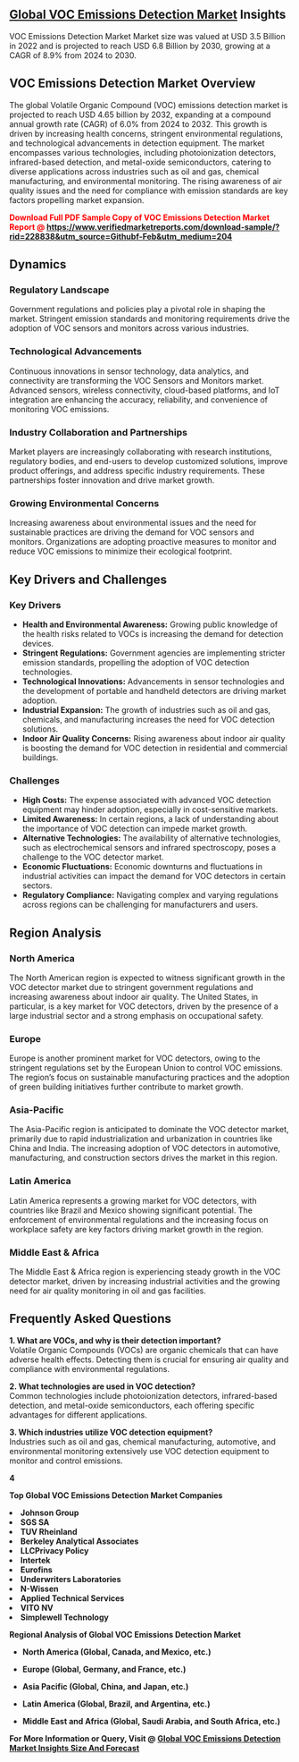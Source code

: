<h2><a href="https://www.verifiedmarketreports.com/download-sample/?rid=228838&amp;utm_source=Githubf&amp;utm_medium=204" target="_blank">Global VOC Emissions Detection Market</a> Insights</h2><p>VOC Emissions Detection Market Market size was valued at USD 3.5 Billion in 2022 and is projected to reach USD 6.8 Billion by 2030, growing at a CAGR of 8.9% from 2024 to 2030.</p><p> <h2>VOC Emissions Detection Market Overview</h2> <p>The global Volatile Organic Compound (VOC) emissions detection market is projected to reach USD 4.65 billion by 2032, expanding at a compound annual growth rate (CAGR) of 6.0% from 2024 to 2032. This growth is driven by increasing health concerns, stringent environmental regulations, and technological advancements in detection equipment. The market encompasses various technologies, including photoionization detectors, infrared-based detection, and metal-oxide semiconductors, catering to diverse applications across industries such as oil and gas, chemical manufacturing, and environmental monitoring. The rising awareness of air quality issues and the need for compliance with emission standards are key factors propelling market expansion. </p> <p><strong><p><span class=""><span style="color: #ff0000;"><strong>Download Full PDF Sample Copy of VOC Emissions Detection Market Report</strong> @ </span><a href="https://www.verifiedmarketreports.com/download-sample/?rid=228838&amp;utm_source=Githubf-Feb&amp;utm_medium=204" target="_blank">https://www.verifiedmarketreports.com/download-sample/?rid=228838&amp;utm_source=Githubf-Feb&amp;utm_medium=204</a></span></p></strong></p> <h2>Dynamics</h2> <h3>Regulatory Landscape</h3> <p>Government regulations and policies play a pivotal role in shaping the market. Stringent emission standards and monitoring requirements drive the adoption of VOC sensors and monitors across various industries. </p> <h3>Technological Advancements</h3> <p>Continuous innovations in sensor technology, data analytics, and connectivity are transforming the VOC Sensors and Monitors market. Advanced sensors, wireless connectivity, cloud-based platforms, and IoT integration are enhancing the accuracy, reliability, and convenience of monitoring VOC emissions. </p> <h3>Industry Collaboration and Partnerships</h3> <p>Market players are increasingly collaborating with research institutions, regulatory bodies, and end-users to develop customized solutions, improve product offerings, and address specific industry requirements. These partnerships foster innovation and drive market growth. </p> <h3>Growing Environmental Concerns</h3> <p>Increasing awareness about environmental issues and the need for sustainable practices are driving the demand for VOC sensors and monitors. Organizations are adopting proactive measures to monitor and reduce VOC emissions to minimize their ecological footprint. </p> <h2>Key Drivers and Challenges</h2> <h3>Key Drivers</h3> <ul> <li><strong>Health and Environmental Awareness:</strong> Growing public knowledge of the health risks related to VOCs is increasing the demand for detection devices. </li> <li><strong>Stringent Regulations:</strong> Government agencies are implementing stricter emission standards, propelling the adoption of VOC detection technologies. </li> <li><strong>Technological Innovations:</strong> Advancements in sensor technologies and the development of portable and handheld detectors are driving market adoption. </li> <li><strong>Industrial Expansion:</strong> The growth of industries such as oil and gas, chemicals, and manufacturing increases the need for VOC detection solutions. </li> <li><strong>Indoor Air Quality Concerns:</strong> Rising awareness about indoor air quality is boosting the demand for VOC detection in residential and commercial buildings. </li> </ul> <h3>Challenges</h3> <ul> <li><strong>High Costs:</strong> The expense associated with advanced VOC detection equipment may hinder adoption, especially in cost-sensitive markets. </li> <li><strong>Limited Awareness:</strong> In certain regions, a lack of understanding about the importance of VOC detection can impede market growth. </li> <li><strong>Alternative Technologies:</strong> The availability of alternative technologies, such as electrochemical sensors and infrared spectroscopy, poses a challenge to the VOC detector market. </li> <li><strong>Economic Fluctuations:</strong> Economic downturns and fluctuations in industrial activities can impact the demand for VOC detectors in certain sectors. </li> <li><strong>Regulatory Compliance:</strong> Navigating complex and varying regulations across regions can be challenging for manufacturers and users. </li> </ul> <h2>Region Analysis</h2> <h3>North America</h3> <p>The North American region is expected to witness significant growth in the VOC detector market due to stringent government regulations and increasing awareness about indoor air quality. The United States, in particular, is a key market for VOC detectors, driven by the presence of a large industrial sector and a strong emphasis on occupational safety. </p> <h3>Europe</h3> <p>Europe is another prominent market for VOC detectors, owing to the stringent regulations set by the European Union to control VOC emissions. The region’s focus on sustainable manufacturing practices and the adoption of green building initiatives further contribute to market growth. </p> <h3>Asia-Pacific</h3> <p>The Asia-Pacific region is anticipated to dominate the VOC detector market, primarily due to rapid industrialization and urbanization in countries like China and India. The increasing adoption of VOC detectors in automotive, manufacturing, and construction sectors drives the market in this region. </p> <h3>Latin America</h3> <p>Latin America represents a growing market for VOC detectors, with countries like Brazil and Mexico showing significant potential. The enforcement of environmental regulations and the increasing focus on workplace safety are key factors driving market growth in the region. </p> <h3>Middle East & Africa</h3> <p>The Middle East & Africa region is experiencing steady growth in the VOC detector market, driven by increasing industrial activities and the growing need for air quality monitoring in oil and gas facilities. </p> <h2>Frequently Asked Questions</h2> <p><strong>1. What are VOCs, and why is their detection important?</strong><br>Volatile Organic Compounds (VOCs) are organic chemicals that can have adverse health effects. Detecting them is crucial for ensuring air quality and compliance with environmental regulations.</p> <p><strong>2. What technologies are used in VOC detection?</strong><br>Common technologies include photoionization detectors, infrared-based detection, and metal-oxide semiconductors, each offering specific advantages for different applications.</p> <p><strong>3. Which industries utilize VOC detection equipment?</strong><br>Industries such as oil and gas, chemical manufacturing, automotive, and environmental monitoring extensively use VOC detection equipment to monitor and control emissions.</p> <p><strong>4</p><p><strong>Top Global VOC Emissions Detection Market Companies</strong></p><div data-test-id=""><p><li>Johnson Group</li><li> SGS SA</li><li> TUV Rheinland</li><li> Berkeley Analytical Associates</li><li> LLCPrivacy Policy</li><li> Intertek</li><li> Eurofins</li><li> Underwriters Laboratories</li><li> N-Wissen</li><li> Applied Technical Services</li><li> VITO NV</li><li> Simplewell Technology</li></p><div><strong>Regional Analysis of&nbsp;Global VOC Emissions Detection Market</strong></div><ul><li dir="ltr"><p dir="ltr">North America&nbsp;(Global, Canada, and Mexico, etc.)</p></li><li dir="ltr"><p dir="ltr">Europe (Global, Germany, and France, etc.)</p></li><li dir="ltr"><p dir="ltr">Asia Pacific&nbsp;(Global, China, and Japan, etc.)</p></li><li dir="ltr"><p dir="ltr">Latin America&nbsp;(Global, Brazil, and Argentina, etc.)</p></li><li dir="ltr">Middle East and Africa&nbsp;(Global, Saudi Arabia, and South Africa, etc.)</li></ul><p><strong>For More Information or Query, Visit @&nbsp;</strong><strong><a href="https://www.verifiedmarketreports.com/product/voc-emissions-detection-market/?utm_source=Githubf&amp;utm_medium=204" target="_blank">Global VOC Emissions Detection Market Insights Size And Forecast</a></strong></p></div>
